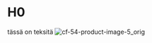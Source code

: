 # H0
tässä on teksitä
![cf-54-product-image-5_orig](https://github.com/user-attachments/assets/d4fee1a0-861a-40da-b70b-29984e4d5480)

